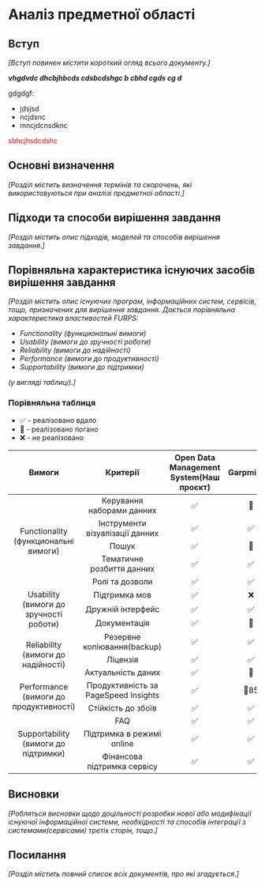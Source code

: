 # Аналіз предметної області

## Вступ

*[Вступ повинен містити короткий огляд всього документу.]*
 
 ***vhgdvdc dhcbjhbcds cdsbcdshgc b cbhd cgds cg d***

 gdgdgf:
 - jdsjsd
 - ncjdsnc
 - mncjdcnsdknc

<span style="color:red"> sbhcjhsdcdshc </span>

## Основні визначення

*[Розділ містить визначення термінів та скорочень, які використовуються при аналізі предметної області.]*

## Підходи та способи вирішення завдання

*[Розділ містить опис підходів, моделей та способів вирішення завдання.]*

## Порівняльна характеристика існуючих засобів вирішення завдання

*[Розділ містить опис існуючих програм, інформаційних систем, сервісів, тощо, призначених для вирішення 
завдання. Дається порівняльна характеристика властивостей FURPS:*
- *Functionality (функциональні вимоги)*
- *Usability (вимоги до зручності роботи)*
- *Reliability (вимоги до надійності)*
- *Performance (вимоги до продуктивності)*
- *Supportability (вимоги до підтримки)*

 *(у вигляді таблиці).]*
 ### Порівняльна таблиця

- ✅ - реалізовано вдало
- 🔶 - реалізовано погано
- ❌ - не реалізовано

<table>
    <thead>
        <tr>
            <th style="text-align: center;">Вимоги</th>
            <th style="text-align: center;">Критерії</th>
            <th style="text-align: center;">Open Data Management System(Наш проєкт)</th>
            <th style="text-align: center;">Garpminder</th>
            <th style="text-align: center;">The World Bank DataBank</th>
            <th style="text-align: center;">Google Public Data Explorer</th>
            <th style="text-align: center;">Statistics Poland</th>
            <th style="text-align: center;">Eurostat</th>
        </tr>
    </thead>
    <tbody>
        <tr>
            <td style="text-align: center;" rowspan="5">Functionality (функциональні вимоги)</td>
            <td style="text-align: center;">Керування наборами данних</td>
            <td style="text-align: center;">✅</td>
            <td style="text-align: center;">🔶</td>
            <td style="text-align: center;">❌</td>
            <td style="text-align: center;">✅</td>
            <td style="text-align: center;">❌</td>
            <td style="text-align: center;">❌</td>
        </tr>
        <td style="text-align: center;">Інструменти візуалізації данних</td>
            <td style="text-align: center;">✅</td>
            <td style="text-align: center;">✅</td>
            <td style="text-align: center;">✅</td>
            <td style="text-align: center;">✅</td>
            <td style="text-align: center;">✅</td>
            <td style="text-align: center;">✅</td>
        </tr>
        <tr>
            <td style="text-align: center;">Пошук</td>
            <td style="text-align: center;">✅</td>
            <td style="text-align: center;">🔶</td>
            <td style="text-align: center;">✅</td>
            <td style="text-align: center;">🔶</td>
            <td style="text-align: center;">✅</td>
            <td style="text-align: center;">✅</td>
        </tr>
        <tr>
            <td style="text-align: center;">Тематичне розбиття данних</td>
            <td style="text-align: center;">✅</td>
            <td style="text-align: center;">✅</td>
            <td style="text-align: center;">✅</td>
            <td style="text-align: center;">✅</td>
            <td style="text-align: center;">🔶</td>
            <td style="text-align: center;">✅</td>
        </tr>
        <tr>
            <td style="text-align: center;">Ролі та дозволи</td>
            <td style="text-align: center;">✅</td>
            <td style="text-align: center;">✅</td>
            <td style="text-align: center;">❌</td>
            <td style="text-align: center;">✅</td>
            <td style="text-align: center;">❌</td>
            <td style="text-align: center;">🔶</td>
        </tr>
        <tr>
            <td style="text-align: center;" rowspan="3">Usability (вимоги до зручності роботи)</td>
            <td style="text-align: center;">Підтримка мов</td>
            <td style="text-align: center;">✅</td>
            <td style="text-align: center;">❌</td>
            <td style="text-align: center;">✅</td>
            <td style="text-align: center;">✅</td>
            <td style="text-align: center;">❌</td>
            <td style="text-align: center;">✅</td>
        </tr>
        <tr>
            <td style="text-align: center;">Дружній інтерфейс</td>
            <td style="text-align: center;">✅</td>
            <td style="text-align: center;">✅</td>
            <td style="text-align: center;">🔶</td>
            <td style="text-align: center;">🔶</td>
            <td style="text-align: center;">🔶</td>
            <td style="text-align: center;">❌</td>
        </tr>
        <tr>
            <td style="text-align: center;">Документація</td>
            <td style="text-align: center;">✅</td>
            <td style="text-align: center;">🔶</td>
            <td style="text-align: center;">❌</td>
            <td style="text-align: center;">✅</td>
            <td style="text-align: center;">🔶</td>
            <td style="text-align: center;">✅</td>
        </tr>
        <tr>
            <td style="text-align: center;" rowspan="3">Reliability (вимоги до надійності)</td>
            <td style="text-align: center;">Резервне копіювання(backup)</td>
            <td style="text-align: center;">✅</td>
            <td style="text-align: center;">✅</td>
            <td style="text-align: center;">✅</td>
            <td style="text-align: center;">✅</td>
            <td style="text-align: center;">✅</td>
            <td style="text-align: center;">✅</td>
        </tr>
        <tr>
            <td style="text-align: center;">Ліцензія</td>
            <td style="text-align: center;">✅</td>
            <td style="text-align: center;">✅</td>
            <td style="text-align: center;">✅</td>
            <td style="text-align: center;">✅</td>
            <td style="text-align: center;">✅</td>
            <td style="text-align: center;">✅</td>
        </tr>
        <tr>
            <td style="text-align: center;">Актуальність даних</td>
            <td style="text-align: center;">✅</td>
            <td style="text-align: center;">🔶</td>
            <td style="text-align: center;">🔶</td>
            <td style="text-align: center;">✅</td>
            <td style="text-align: center;">✅</td>
            <td style="text-align: center;">✅</td>
        </tr>
        <tr>
            <td style="text-align: center;" rowspan="2">Performance (вимоги до продуктивності)</td>
            <td style="text-align: center;">Продуктивність за PageSpeed Insights</td>
            <td style="text-align: center;">✅</td>
            <td style="text-align: center;">🔶85</td>
            <td style="text-align: center;">✅89</td>
            <td style="text-align: center;">✅98</td>
            <td style="text-align: center;">❌56</td>
            <td style="text-align: center;">❌49</td>
        </tr>
        <tr>
            <td style="text-align: center;">Стійкість до збоїв</td>
            <td style="text-align: center;">✅</td>
            <td style="text-align: center;">✅</td>
            <td style="text-align: center;">✅</td>
            <td style="text-align: center;">✅</td>
            <td style="text-align: center;">✅</td>
            <td style="text-align: center;">✅</td>
        </tr>
        <tr>
            <td style="text-align: center;" rowspan="3">Supportability (вимоги до підтримки)</td>
            <td style="text-align: center;">FAQ</td>
            <td style="text-align: center;">✅</td>
            <td style="text-align: center;">✅</td>
            <td style="text-align: center;">✅</td>
            <td style="text-align: center;">✅</td>
            <td style="text-align: center;">❌</td>
            <td style="text-align: center;">✅</td>
        </tr>
        <tr>
            <td style="text-align: center;">Підтримка в режимі online</td>
            <td style="text-align: center;">✅</td>
            <td style="text-align: center;">✅</td>
            <td style="text-align: center;">✅</td>
            <td style="text-align: center;">✅</td>
            <td style="text-align: center;">✅</td>
            <td style="text-align: center;">✅</td>
        </tr>
        <tr>
            <td style="text-align: center;">Фінансова підтримка сервісу</td>
            <td style="text-align: center;">✅</td>
            <td style="text-align: center;">✅</td>
            <td style="text-align: center;">❌</td>
            <td style="text-align: center;">❌</td>
            <td style="text-align: center;">❌</td>
            <td style="text-align: center;">❌</td>
        </tr>
    </tbody>
</table>

## Висновки

*[Робляться висновки щодо доцільності розробки нової або модифікації існуючої інформаційної системи, необхідності та способів інтеграції з системами(сервісами) третіх сторін, тощо.]*

## Посилання

*[Розділ містить повний список всіх документів, про які згадується.]*
